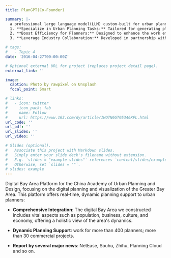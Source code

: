 ```yaml
---
title: PlanGPT(Co-Founder)

summary: |-
  a professional large language model(LLM) custom-built for urban planning, aiming to   
  1. **Specialize in Urban Planning Tasks:** Tailored for generating planning texts, information retrieval, and document evaluation specific to city planning.   
  2. **Boost Efficiency for Planners:** Designed to enhance the work efficiency of urban planning professionals by addressing their unique challenges.   
  3. **Leverage Industry Collaboration:** Developed in partnership with the China Urban Planning & Design, our co-planner project integrates industry-specific insights and technologies, culminating in a successful venture securing 600,000 RMB in funding.

# tags:
#   - Topic 4
date: '2016-04-27T00:00:00Z'

# Optional external URL for project (replaces project detail page).
external_link: ''

image:
  caption: Photo by rawpixel on Unsplash
  focal_point: Smart

# links:
#   - icon: twitter
#     icon_pack: fab
#     name: Follow
#     url: https://www.163.com/dy/article/IHOTN6GT05346KFL.html
url_code: ''
url_pdf: ''
url_slides: ''
url_video: ''

# Slides (optional).
#   Associate this project with Markdown slides.
#   Simply enter your slide deck's filename without extension.
#   E.g. `slides = "example-slides"` references `content/slides/example-slides.md`.
#   Otherwise, set `slides = ""`.
# slides: example
---
```


Digital Bay Area Platform for the China Academy of Urban Planning and Design, focusing on the digital planning and visualization of the Greater Bay Area. This platform offers real-time, dynamic planning support to urban planners:

- **Comprehensive Integration**: The digital Bay Area we constructed includes vital aspects such as population, business, culture, and economy, offering a holistic view of the area's dynamics.

- **Dynamic Planning Support**: work for more than 400 planners; more than 30 commercial projects. 

- **Report by several major news**: NetEase, Souhu, Zhihu, Planning Cloud and so on.